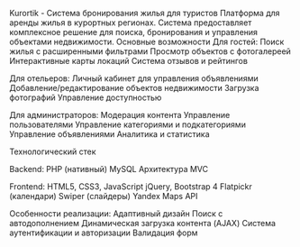 Kurortik - Система бронирования жилья для туристов
Платформа для аренды жилья в курортных регионах. Система предоставляет комплексное решение для поиска, бронирования и управления объектами недвижимости.
Основные возможности
Для гостей:
Поиск жилья с расширенными фильтрами
Просмотр объектов с фотогалереей
Интерактивные карты локаций
Система отзывов и рейтингов

Для отельеров:
Личный кабинет для управления объявлениями
Добавление/редактирование объектов недвижимости
Загрузка фотографий
Управление доступностью

Для администраторов:
Модерация контента
Управление пользователями
Управление категориями и подкатегориями
Управление объявлениями
Аналитика и статистика

Технологический стек

Backend:
PHP (нативный)
MySQL
Архитектура MVC

Frontend:
HTML5, CSS3, JavaScript
jQuery, Bootstrap 4
Flatpickr (календари)
Swiper (слайдеры)
Yandex Maps API

Особенности реализации:
Адаптивный дизайн
Поиск с автодополнением
Динамическая загрузка контента (AJAX)
Система аутентификации и авторизации
Валидация форм
